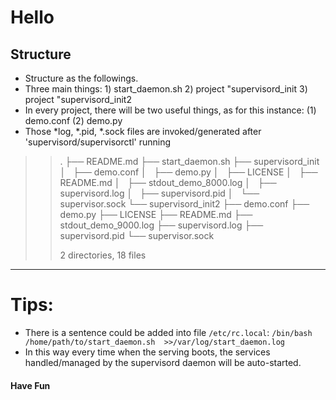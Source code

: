 Hello
=====
Structure
-----
* Structure as the followings. 
* Three main things: 1) start_daemon.sh 2) project "supervisord_init 3) project "supervisord_init2
* In every project, there will be two useful things, as for this instance: (1) demo.conf (2) demo.py
* Those *log, *.pid, *.sock files are invoked/generated after 'supervisord/supervisorctl' running

>>.
>>├── README.md
>>├── start_daemon.sh
>>├── supervisord_init
>>│   ├── demo.conf
>>│   ├── demo.py
>>│   ├── LICENSE
>>│   ├── README.md
>>│   ├── stdout_demo_8000.log
>>│   ├── supervisord.log
>>│   ├── supervisord.pid
>>│   └── supervisor.sock
>>└── supervisord_init2
>>    ├── demo.conf
>>    ├── demo.py
>>    ├── LICENSE
>>    ├── README.md
>>    ├── stdout_demo_9000.log
>>    ├── supervisord.log
>>    ├── supervisord.pid
>>    └── supervisor.sock
>>
>>2 directories, 18 files
>>

****

# Tips: #
* There is a sentence could be added into file ```/etc/rc.local```:  ```/bin/bash /home/path/to/start_daemon.sh  >>/var/log/start_daemon.log```
* In this way every time when the serving boots, the services handled/managed by the supervisord daemon will be auto-started.

#### Have Fun ####

